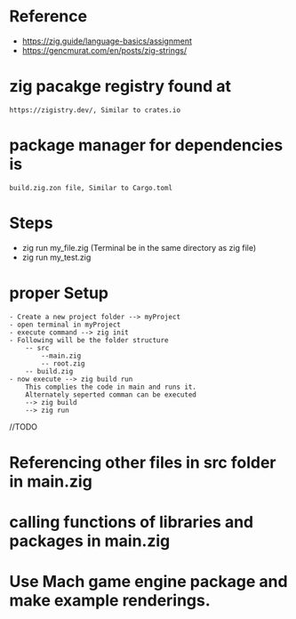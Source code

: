 # Reference

- https://zig.guide/language-basics/assignment
- https://gencmurat.com/en/posts/zig-strings/

# zig pacakge registry found at  
    https://zigistry.dev/, Similar to crates.io
# package manager for dependencies is 
    build.zig.zon file, Similar to Cargo.toml

# Steps

- zig run my_file.zig (Terminal be in the same directory as zig file)
- zig run my_test.zig 

# proper Setup
    - Create a new project folder --> myProject
    - open terminal in myProject
    - execute command --> zig init
    - Following will be the folder structure
        -- src
            --main.zig
            -- root.zig
        -- build.zig
    - now execute --> zig build run
        This complies the code in main and runs it.
        Alternately seperted comman can be executed
        --> zig build
        --> zig run

//TODO
# Referencing other files in src folder in main.zig
# calling functions of libraries and packages in main.zig
# Use Mach game engine package and make example renderings.